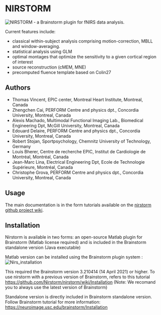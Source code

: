 # NIRSTORM

![NIRSTORM - a Brainstorm plugin for fNIRS data analysis.](https://user-images.githubusercontent.com/24530402/98286213-a4b4a600-1f71-11eb-8a76-8eff3f820e3a.png)

Current features include:
- classical within-subject analysis comprising motion-correction, MBLL and window-averaging.
- statistical analysis using GLM
- optimal montages that optimize the sensitivity to a given cortical
region of interest
- source reconstruction (cMEM, MNE)
- precomputed fluence template based on Colin27

## Authors

 * Thomas Vincent, EPIC center, Montreal Heart Institute, Montreal, Canada
 * Zhengchen Cai, PERFORM Centre and physics dpt., Concordia University, Montreal, Canada
 * Alexis Machado, Multimodal Functional Imaging Lab., Biomedical Engineering Dpt, McGill University, Montreal, Canada
 * Edouard Delaire, PERFORM Centre and physics dpt., Concordia University, Montreal, Canada
 * Robert Stojan, Sportpsychology, Chemnitz University of Technology, Germany
 * Louis Bherer, Centre de recherche EPIC, Institut de Cardiologie de Montréal, Montréal, Canada
 * Jean-Marc Lina, Electrical Engineering Dpt, Ecole de Technologie Supérieure, Montréal, Canada
 * Christophe Grova, PERFORM Centre and physics dpt., Concordia University, Montreal, Canada

## Usage

The main documentation is in the form tutorials available on the [nirstorm github project wiki](https://github.com/Nirstorm/nirstorm/wiki#tutorials).

## Installation

Nirstorm is available in two forms: an open-source Matlab plugin for Brainstorm (Matlab license required) and is included in the Brainstorm standalone version (Java executable)

Matlab version can be installed using the Brainstorm plugin system : 
![Nirs_installation](https://neuroimage.usc.edu/brainstorm/Tutorials/Plugins?action=AttachFile&do=get&target=example1.gif)

This required the Brainstorm version 3.210414 (14 April 2021) or higher. To use nirstorm with a previous version of Brainstorm, refers to this tutorial https://github.com/Nirstorm/nirstorm/wiki/Installation (Note: We recomand you to always use the latest version of Brainstorm) 

Standalone version is directly included in Brainstorm standalone version. Follow Brainstorm tutorial for more information: 
https://neuroimage.usc.edu/brainstorm/Installation


